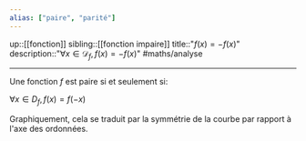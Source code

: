 ```yaml
---
alias: ["paire", "parité"]
---
```

up::[[fonction]]
sibling::[[fonction impaire]]
title::"$f(x) = -f(x)$"
description::"$\forall x \in \mathscr{D}_{f}, f(x) = -f(x)$"
#maths/analyse

----
Une fonction $f$ est paire si et seulement si:

$\forall x\in D_f, f(x) = f(-x)$

Graphiquement, cela se traduit par la symmétrie de la courbe par rapport à l'axe des ordonnées.



